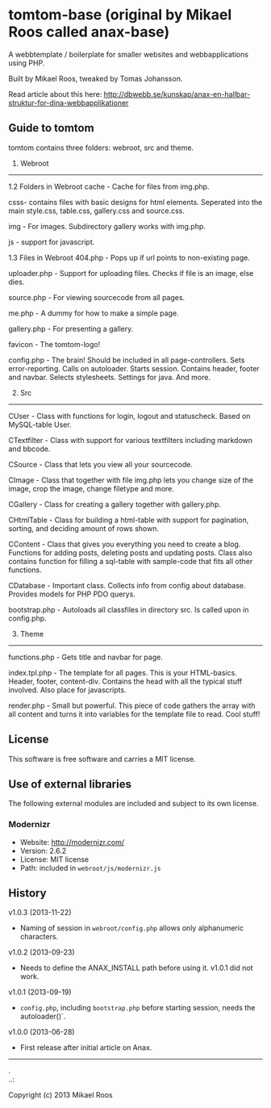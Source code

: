 tomtom-base (original by Mikael Roos called anax-base)
=========

A webbtemplate / boilerplate for smaller websites and webbapplications using PHP.

Built by Mikael Roos, tweaked by Tomas Johansson.

Read article about this here: http://dbwebb.se/kunskap/anax-en-hallbar-struktur-for-dina-webbapplikationer

Guide to tomtom
------------------
tomtom contains three folders: webroot, src and theme.

1. Webroot
------------------
1.2 Folders in Webroot
cache - Cache for files from img.php.

csss- contains files with basic designs for html elements. Seperated into the main style.css, table.css, gallery.css and source.css.

img - For images. Subdirectory gallery works with img.php.

js - support for javascript.

1.3 Files in Webroot
404.php - Pops up if url points to non-existing page.

uploader.php - Support for uploading files. Checks if file is an image, else dies.

source.php - For viewing sourcecode from all pages.

me.php - A dummy for how to make a simple page.

gallery.php - For presenting a gallery.

favicon - The tomtom-logo!

config.php - The brain! Should be included in all page-controllers. Sets error-reporting. Calls on autoloader. Starts session. Contains header, footer and navbar. Selects stylesheets. Settings for java. And more.

2. Src
------------------
CUser - Class with functions for login, logout and statuscheck. Based on MySQL-table User.

CTextfilter - Class with support for various textfilters including markdown and bbcode.

CSource - Class that lets you view all your sourcecode.

CImage - Class that together with file img.php lets you change size of the image, crop the image, change filetype and more.

CGallery - Class for creating a gallery together with gallery.php.

CHtmlTable - Class for building a html-table with support for pagination, sorting, and deciding amount of rows shown.

CContent - Class that gives you everything you need to create a blog. Functions for adding posts, deleting posts and updating posts. Class also contains function for filling a sql-table with sample-code that fits all other functions.

CDatabase - Important class. Collects info from config about database. Provides models for PHP PDO querys.

bootstrap.php - Autoloads all classfiles in directory src. Is called upon in config.php.

3. Theme
------------------
functions.php - Gets title and navbar for page.

index.tpl.php - The template for all pages. This is your HTML-basics. Header, footer, content-div. Contains the head with all the typical stuff involved. Also place for javascripts.

render.php - Small but powerful. This piece of code gathers the array with all content and turns it into variables for the template file to read. Cool stuff!


License 
------------------

This software is free software and carries a MIT license.



Use of external libraries
-----------------------------------

The following external modules are included and subject to its own license.



### Modernizr
* Website: http://modernizr.com/
* Version: 2.6.2
* License: MIT license 
* Path: included in `webroot/js/modernizr.js`



History
-----------------------------------


v1.0.3 (2013-11-22)

* Naming of session in `webroot/config.php` allows only alphanumeric characters.


v1.0.2 (2013-09-23)

* Needs to define the ANAX_INSTALL path before using it. v1.0.1 did not work.


v1.0.1 (2013-09-19)

* `config.php`, including `bootstrap.php` before starting session, needs the autoloader()`.


v1.0.0 (2013-06-28)

* First release after initial article on Anax.



------------------
 .  
..:

Copyright (c) 2013 Mikael Roos



